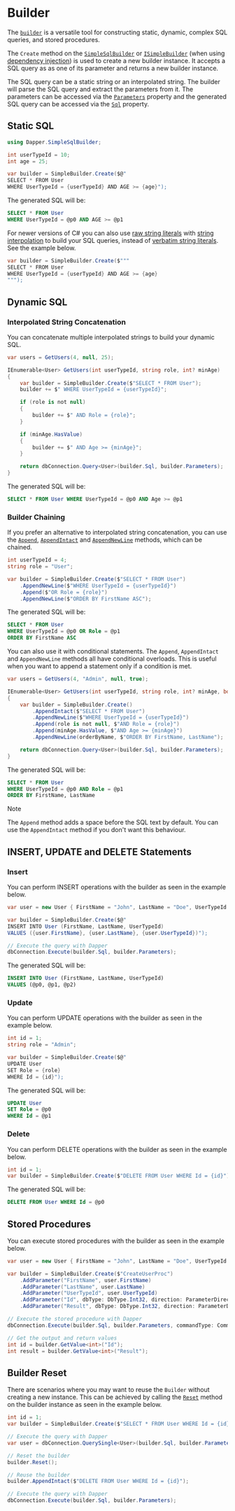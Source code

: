 # Builder

The [`builder`](../../api-docs/netcore/Dapper.SimpleSqlBuilder.Builder.yml) is a versatile tool for constructing static, dynamic, complex SQL queries, and stored procedures.

The `Create` method on the [`SimpleSqlBuilder`](../../api-docs/netcore/Dapper.SimpleSqlBuilder.SimpleBuilder.yml) or [`ISimpleBuilder`](../../api-docs/di/Dapper.SimpleSqlBuilder.DependencyInjection.ISimpleBuilder.yml) (when using [dependency injection](../configuration/dependency-injection.md)) is used to create a new builder instance. It accepts a SQL query as as one of its parameter and returns a new builder instance.

The SQL query can be a static string or an interpolated string. The builder will parse the SQL query and extract the parameters from it. The parameters can be accessed via the [`Parameters`](../../api-docs/netcore/Dapper.SimpleSqlBuilder.Builder.yml#Dapper_SimpleSqlBuilder_Builder_Parameters) property and the generated SQL query can be accessed via the [`Sql`](../../api-docs/netcore/Dapper.SimpleSqlBuilder.Builder.yml#Dapper_SimpleSqlBuilder_Builder_Sql) property.

## Static SQL

```csharp
using Dapper.SimpleSqlBuilder;

int userTypeId = 10;
int age = 25;

var builder = SimpleBuilder.Create($@"
SELECT * FROM User
WHERE UserTypeId = {userTypeId} AND AGE >= {age}");
```

The generated SQL will be:

```sql
SELECT * FROM User
WHERE UserTypeId = @p0 AND AGE >= @p1
```

For newer versions of C# you can also use [raw string literals](https://learn.microsoft.com/en-us/dotnet/csharp/language-reference/tokens/raw-string) with [string interpolation](https://learn.microsoft.com/en-us/dotnet/csharp/language-reference/tokens/interpolated) to build your SQL queries, instead of [verbatim string literals](https://learn.microsoft.com/en-us/dotnet/csharp/language-reference/tokens/verbatim). See the example below.

```csharp
var builder = SimpleBuilder.Create($"""
SELECT * FROM User
WHERE UserTypeId = {userTypeId} AND AGE >= {age}
""");
```

## Dynamic SQL

### Interpolated String Concatenation

You can concatenate multiple interpolated strings to build your dynamic SQL.

```csharp
var users = GetUsers(4, null, 25);

IEnumerable<User> GetUsers(int userTypeId, string role, int? minAge)
{
    var builder = SimpleBuilder.Create($"SELECT * FROM User");
    builder += $" WHERE UserTypeId = {userTypeId}";

    if (role is not null)
    {
        builder += $" AND Role = {role}";
    }

    if (minAge.HasValue)
    {
        builder += $" AND Age >= {minAge}";
    }

    return dbConnection.Query<User>(builder.Sql, builder.Parameters);
}
```

The generated SQL will be:

```sql
SELECT * FROM User WHERE UserTypeId = @p0 AND Age >= @p1
```

### Builder Chaining

If you prefer an alternative to interpolated string concatenation, you can use the [`Append`](../../api-docs/netcore/Dapper.SimpleSqlBuilder.Builder.yml#Dapper_SimpleSqlBuilder_Builder_Append_Dapper_SimpleSqlBuilder_AppendInterpolatedStringHandler__), [`AppendIntact`](../../api-docs/netcore/Dapper.SimpleSqlBuilder.Builder.yml#Dapper_SimpleSqlBuilder_Builder_AppendIntact_Dapper_SimpleSqlBuilder_AppendIntactInterpolatedStringHandler__) and [`AppendNewLine`](../../api-docs/netcore/Dapper.SimpleSqlBuilder.Builder.yml#Dapper_SimpleSqlBuilder_Builder_AppendNewLine_Dapper_SimpleSqlBuilder_AppendNewLineInterpolatedStringHandler__) methods, which can be chained.

```csharp
int userTypeId = 4;
string role = "User";

var builder = SimpleBuilder.Create($"SELECT * FROM User")
    .AppendNewLine($"WHERE UserTypeId = {userTypeId}")
    .Append($"OR Role = {role}")
    .AppendNewLine($"ORDER BY FirstName ASC");
```

The generated SQL will be:

```sql
SELECT * FROM User
WHERE UserTypeId = @p0 OR Role = @p1
ORDER BY FirstName ASC
```

You can also use it with conditional statements. The `Append`, `AppendIntact` and `AppendNewLine` methods all have conditional overloads. This is useful when you want to append a statement only if a condition is met.

```csharp
var users = GetUsers(4, "Admin", null, true);

IEnumerable<User> GetUsers(int userTypeId, string role, int? minAge, bool orderByName)
{
    var builder = SimpleBuilder.Create()
        .AppendIntact($"SELECT * FROM User")
        .AppendNewLine($"WHERE UserTypeId = {userTypeId}")
        .Append(role is not null, $"AND Role = {role}")
        .Append(minAge.HasValue, $"AND Age >= {minAge}")
        .AppendNewLine(orderByName, $"ORDER BY FirstName, LastName");

    return dbConnection.Query<User>(builder.Sql, builder.Parameters);
}
```

The generated SQL will be:

```sql
SELECT * FROM User
WHERE UserTypeId = @p0 AND Role = @p1
ORDER BY FirstName, LastName
```

> [!NOTE]
> The `Append` method adds a space before the SQL text by default. You can use the `AppendIntact` method if you don't want this behaviour.

## INSERT, UPDATE and DELETE Statements

### Insert

You can perform INSERT operations with the builder as seen in the example below.

```csharp
var user = new User { FirstName = "John", LastName = "Doe", UserTypeId = 4 };

var builder = SimpleBuilder.Create($@"
INSERT INTO User (FirstName, LastName, UserTypeId)
VALUES ({user.FirstName}, {user.LastName}, {user.UserTypeId})");

// Execute the query with Dapper
dbConnection.Execute(builder.Sql, builder.Parameters);
```

The generated SQL will be:

```sql
INSERT INTO User (FirstName, LastName, UserTypeId)
VALUES (@p0, @p1, @p2)
```

### Update

You can perform UPDATE operations with the builder as seen in the example below.

```csharp
int id = 1;
string role = "Admin";

var builder = SimpleBuilder.Create($@"
UPDATE User 
SET Role = {role}
WHERE Id = {id}");
```

The generated SQL will be:

```sql
UPDATE User
SET Role = @p0
WHERE Id = @p1
```

### Delete

You can perform DELETE operations with the builder as seen in the example below.

```csharp
int id = 1;
var builder = SimpleBuilder.Create($"DELETE FROM User WHERE Id = {id}");
```

The generated SQL will be:

```sql
DELETE FROM User WHERE Id = @p0
```

## Stored Procedures

You can execute stored procedures with the builder as seen in the example below.

```csharp
var user = new User { FirstName = "John", LastName = "Doe", UserTypeId = 4 };

var builder = SimpleBuilder.Create($"CreateUserProc")
    .AddParameter("FirstName", user.FirstName)
    .AddParameter("LastName", user.LastName)
    .AddParameter("UserTypeId", user.UserTypeId)
    .AddParameter("Id", dbType: DbType.Int32, direction: ParameterDirection.Output)
    .AddParameter("Result", dbType: DbType.Int32, direction: ParameterDirection.ReturnValue);

// Execute the stored procedure with Dapper
dbConnection.Execute(builder.Sql, builder.Parameters, commandType: CommandType.StoredProcedure);

// Get the output and return values
int id = builder.GetValue<int>("Id");
int result = builder.GetValue<int>("Result");
```

## Builder Reset

There are scenarios where you may want to reuse the `Builder` without creating a new instance. This can be achieved by calling the [`Reset`](../../api-docs/netcore/Dapper.SimpleSqlBuilder.Builder.yml#Dapper_SimpleSqlBuilder_Builder_Reset) method on the builder instance as seen in the example below.

```csharp
int id = 1;
var builder = SimpleBuilder.Create($"SELECT * FROM User WHERE Id = {id}");

// Execute the query with Dapper
var user = dbConnection.QuerySingle<User>(builder.Sql, builder.Parameters);

// Reset the builder
builder.Reset();

// Reuse the builder
builder.AppendIntact($"DELETE FROM User WHERE Id = {id}");

// Execute the query with Dapper
dbConnection.Execute(builder.Sql, builder.Parameters);
```
